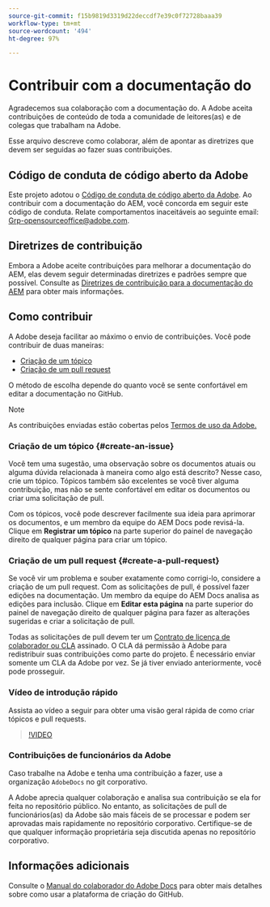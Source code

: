 ```yaml
---
source-git-commit: f15b9819d3319d22deccdf7e39c0f72728baaa39
workflow-type: tm+mt
source-wordcount: '494'
ht-degree: 97%

---
```

# Contribuir com a documentação do

Agradecemos sua colaboração com a documentação do. A Adobe aceita contribuições de conteúdo de toda a comunidade de leitores(as) e de colegas que trabalham na Adobe.

Esse arquivo descreve como colaborar, além de apontar as diretrizes que devem ser seguidas ao fazer suas contribuições.

## Código de conduta de código aberto da Adobe

Este projeto adotou o [Código de conduta de código aberto da Adobe](code-of-conduct.md). Ao contribuir com a documentação do AEM, você concorda em seguir este código de conduta. Relate comportamentos inaceitáveis ao seguinte email: [Grp-opensourceoffice@adobe.com](mailto:Grp-opensourceoffice@adobe.com).

## Diretrizes de contribuição

Embora a Adobe aceite contribuições para melhorar a documentação do AEM, elas devem seguir determinadas diretrizes e padrões sempre que possível. Consulte as [Diretrizes de contribuição para a documentação do AEM](guidelines.md) para obter mais informações.

## Como contribuir

A Adobe deseja facilitar ao máximo o envio de contribuições. Você pode contribuir de duas maneiras:

* [Criação de um tópico](#create-an-issue)
* [Criação de um pull request](#create-a-pull-request)

O método de escolha depende do quanto você se sente confortável em editar a documentação no GitHub.

>[!NOTE]
>
>As contribuições enviadas estão cobertas pelos [Termos de uso da Adobe.](https://www.adobe.com/br/legal/terms.html)

### Criação de um tópico {#create-an-issue}

Você tem uma sugestão, uma observação sobre os documentos atuais ou alguma dúvida relacionada à maneira como algo está descrito? Nesse caso, crie um tópico. Tópicos também são excelentes se você tiver alguma contribuição, mas não se sente confortável em editar os documentos ou criar uma solicitação de pull.

Com os tópicos, você pode descrever facilmente sua ideia para aprimorar os documentos, e um membro da equipe do AEM Docs pode revisá-la. Clique em **Registrar um tópico** na parte superior do painel de navegação direito de qualquer página para criar um tópico.

### Criação de um pull request {#create-a-pull-request}

Se você vir um problema e souber exatamente como corrigi-lo, considere a criação de um pull request. Com as solicitações de pull, é possível fazer edições na documentação. Um membro da equipe do AEM Docs analisa as edições para inclusão. Clique em **Editar esta página** na parte superior do painel de navegação direito de qualquer página para fazer as alterações sugeridas e criar a solicitação de pull.

Todas as solicitações de pull devem ter um [Contrato de licença de colaborador ou CLA](https://opensource.adobe.com/cla.html) assinado. O CLA dá permissão à Adobe para redistribuir suas contribuições como parte do projeto. É necessário enviar somente um CLA da Adobe por vez. Se já tiver enviado anteriormente, você pode prosseguir.

### Vídeo de introdução rápido

Assista ao vídeo a seguir para obter uma visão geral rápida de como criar tópicos e pull requests.

>[!VIDEO](https://video.tv.adobe.com/v/27069)

### Contribuições de funcionários da Adobe

Caso trabalhe na Adobe e tenha uma contribuição a fazer, use a organização `AdobeDocs` no git corporativo.

A Adobe aprecia qualquer colaboração e analisa sua contribuição se ela for feita no repositório público. No entanto, as solicitações de pull de funcionários(as) da Adobe são mais fáceis de se processar e podem ser aprovadas mais rapidamente no repositório corporativo. Certifique-se de que qualquer informação proprietária seja discutida apenas no repositório corporativo.

## Informações adicionais

Consulte o [Manual do colaborador do Adobe Docs](https://experienceleague.adobe.com/br/docs/contributor/contributor-guide/introduction) para obter mais detalhes sobre como usar a plataforma de criação do GitHub.

